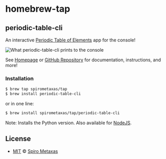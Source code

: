 # homebrew-tap

## periodic-table-cli
An interactive [Periodic Table of Elements](https://en.wikipedia.org/wiki/Periodic_table) app for the console!

![What periodic-table-cli prints to the console](https://raw.githubusercontent.com/spirometaxas/periodic-table-cli/main/img/animated.gif)

See [Homepage](https://spirometaxas.com/projects/periodic-table-cli/) or [GitHub Repository](https://github.com/spirometaxas/periodic-table-cli-py) for documentation, instructions, and more!

### Installation
```bash
$ brew tap spirometaxas/tap
$ brew install periodic-table-cli
```
or in one line:
```bash
$ brew install spirometaxas/tap/periodic-table-cli
```

Note: Installs the Python version.  Also available for [NodeJS](https://www.npmjs.com/package/periodic-table-cli).

## License
- [MIT](https://github.com/spirometaxas/homebrew-tap/blob/main/LICENSE) &copy; [Spiro Metaxas](https://spirometaxas.com)
